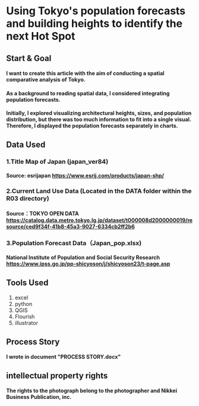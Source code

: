 # Using Tokyo's population forecasts and building heights to identify the next Hot Spot

## Start & Goal
#### I want to create this article with the aim of conducting a spatial comparative analysis of Tokyo. 
#### As a background to reading spatial data, I considered integrating population forecasts. 
#### Initially, I explored visualizing architectural heights, sizes, and population distribution, but there was too much information to fit into a single visual. Therefore, I displayed the population forecasts separately in charts.

## Data Used
### 1.Title Map of Japan (japan_ver84) 
#### Source: esrijapan https://www.esrij.com/products/japan-shp/

### 2.Current Land Use Data (Located in the DATA folder within the R03 directory)
#### Source：TOKYO OPEN DATA https://catalog.data.metro.tokyo.lg.jp/dataset/t000008d2000000019/resource/ced9f34f-41b8-45a3-9027-6334cb2ff2b6

### 3.Population Forecast Data（Japan_pop.xlsx)
#### National Institute of Population and Social Security Research https://www.ipss.go.jp/pp-shicyoson/j/shicyoson23/t-page.asp

## Tools Used
####
1. excel
2. python
3. QGIS
4. Flourish
5. illustrator

## Process Story
#### I wrote in document "PROCESS STORY.docx"

## intellectual property rights
#### The rights to the photograph belong to the photographer and Nikkei Business Publication, inc.
